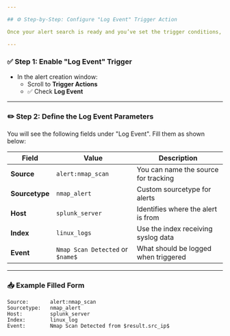 ```yaml
---

## ⚙️ Step-by-Step: Configure "Log Event" Trigger Action

Once your alert search is ready and you’ve set the trigger conditions, follow these steps to configure the **Log Event** action.

---
```


### ✅ Step 1: Enable "Log Event" Trigger

- In the alert creation window:
  - Scroll to **Trigger Actions**
  - ✅ Check **Log Event**

---

### ✏️ Step 2: Define the Log Event Parameters

You will see the following fields under "Log Event". Fill them as shown below:

| Field         | Value                          | Description                            |
|---------------|--------------------------------|----------------------------------------|
| **Source**    | `alert:nmap_scan`              | You can name the source for tracking   |
| **Sourcetype**| `nmap_alert`                   | Custom sourcetype for alerts           |
| **Host**      | `splunk_server`                | Identifies where the alert is from     |
| **Index**     | `linux_logs`                   | Use the index receiving syslog data    |
| **Event**     | `Nmap Scan Detected` or `$name$` | What should be logged when triggered |

---

### 📥 Example Filled Form

```text
Source:       alert:nmap_scan  
Sourcetype:   nmap_alert  
Host:         splunk_server  
Index:        linux_log  
Event:        Nmap Scan Detected from $result.src_ip$
